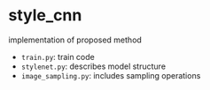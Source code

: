 # style_cnn
implementation of proposed method

- `train.py`: train code
- `stylenet.py`: describes model structure
- `image_sampling.py`: includes sampling operations
